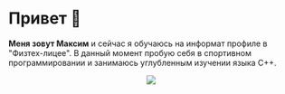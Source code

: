 <h1>Привет 👋</h1><p><b>Меня зовут Максим</b> и сейчас я обучаюсь на информат профиле в "Физтех-лицее". В данный момент пробую себя в спортивном программировании и занимаюсь углубленным изучении языка C++.</p><p align="center"><img src="https://skillicons.dev/icons?i=cpp,cmake,py,js,bash,git,qt,django,vue,html,css,tailwind&perline=6"/></p>
